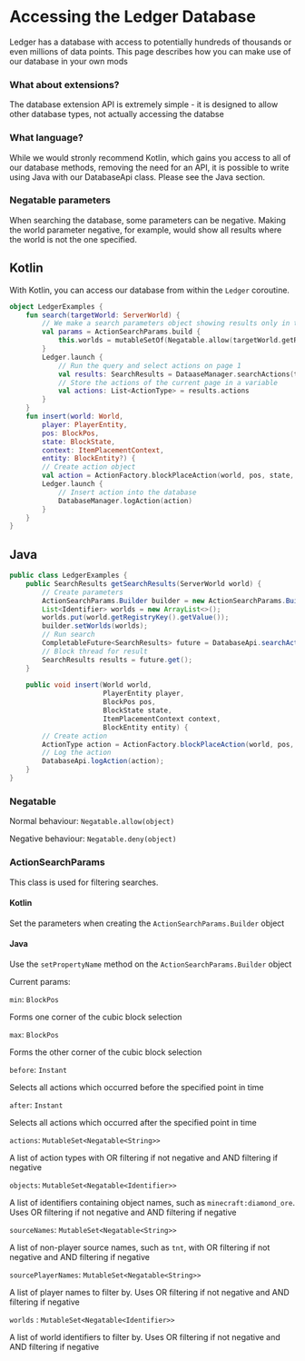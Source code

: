 # Accessing the Ledger Database

Ledger has a database with access to potentially hundreds of thousands or even millions of data points. This page describes how you can make use of our database in your own mods

### What about extensions?

The database extension API is extremely simple - it is designed to allow other database types, not actually accessing the databse

### What language?

While we would stronly recommend Kotlin, which gains you access to all of our database methods, removing the need for an API, it is possible to write using Java with our DatabaseApi class. Please see the Java section.

### Negatable parameters

When searching the database, some parameters can be negative. Making the world parameter negative, for example, would show all results where the world is not the one specified.

## Kotlin

With Kotlin, you can access our database from within the `Ledger` coroutine.

```kotlin
object LedgerExamples {
    fun search(targetWorld: ServerWorld) {
        // We make a search parameters object showing results only in the world
        val params = ActionSearchParams.build {
            this.worlds = mutableSetOf(Negatable.allow(targetWorld.getRegistryKey().getValue()))
        }
        Ledger.launch {
            // Run the query and select actions on page 1
            val results: SearchResults = DataaseManager.searchActions(targetWorld)
            // Store the actions of the current page in a variable
            val actions: List<ActionType> = results.actions
        }
    }
    fun insert(world: World,
        player: PlayerEntity,
        pos: BlockPos,
        state: BlockState,
        context: ItemPlacementContext,
        entity: BlockEntity?) {
        // Create action object
        val action = ActionFactory.blockPlaceAction(world, pos, state, player, entity)
        Ledger.launch {
            // Insert action into the database
            DatabaseManager.logAction(action)
        }
    }
}
```

## Java

```java
public class LedgerExamples {
    public SearchResults getSearchResults(ServerWorld world) {
        // Create parameters
        ActionSearchParams.Builder builder = new ActionSearchParams.Builder();
        List<Identifier> worlds = new ArrayList<>();
        worlds.put(world.getRegistryKey().getValue());
        builder.setWorlds(worlds);
        // Run search
        CompletableFuture<SearchResults> future = DatabaseApi.searchActions(params.build());
        // Block thread for result
        SearchResults results = future.get();
    }
    
    public void insert(World world,
                       PlayerEntity player,
                       BlockPos pos,
                       BlockState state,
                       ItemPlacementContext context,
                       BlockEntity entity) {
        // Create action
        ActionType action = ActionFactory.blockPlaceAction(world, pos, state, player, entity);
        // Log the action
        DatabaseApi.logAction(action);
    }
}
```


### Negatable

Normal behaviour: `Negatable.allow(object)`

Negative behaviour: `Negatable.deny(object)`

### ActionSearchParams

This class is used for filtering searches.

#### Kotlin

Set the parameters when creating the `ActionSearchParams.Builder` object

#### Java

Use the `setPropertyName` method on the `ActionSearchParams.Builder` object

Current params:

`min`: `BlockPos`

Forms one corner of the cubic block selection

`max`: `BlockPos`

Forms the other corner of the cubic block selection

`before`: `Instant`

Selects all actions which occurred before the specified point in time

`after`: `Instant`

Selects all actions which occurred after the specified point in time

`actions`: `MutableSet<Negatable<String>>`

A list of action types with OR filtering if not negative and AND filtering if negative

`objects`: `MutableSet<Negatable<Identifier>>`

A list of identifiers containing object names, such as `minecraft:diamond_ore`. Uses OR filtering if not negative and AND filtering if negative

`sourceNames`: `MutableSet<Negatable<String>>`

A list of non-player source names, such as `tnt`, with OR filtering if not negative and AND filtering if negative

`sourcePlayerNames`: `MutableSet<Negatable<String>>`

A list of player names to filter by. Uses OR filtering if not negative and AND filtering if negative


`worlds` : `MutableSet<Negatable<Identifier>>`

A list of world identifiers to filter by. Uses OR filtering if not negative and AND filtering if negative